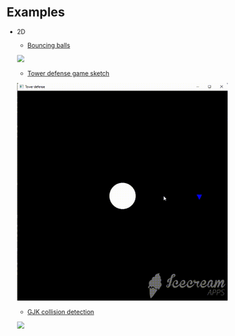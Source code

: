 # Examples

- 2D
    - [Bouncing balls](../AKE/Examples/2D/BouncingBalls/)
    
    ![](2D/bouncing_balls.gif)
    
    - [Tower defense game sketch](../AKE/Examples/2D/TowerDefense/)
    
    ![](2D/tower_defense.gif)

    - [GJK collision detection](../AKE/Examples/2D/GJKCollisionDetection)
    
    ![](2D/gjk.gif)
